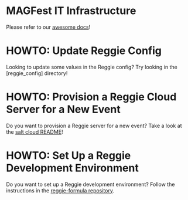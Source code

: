# MAGFest IT Infrastructure

Please refer to our [awesome docs](https://magfest.github.io/infrastructure)!


# HOWTO: Update Reggie Config

Looking to update some values in the Reggie config? Try looking in the
[reggie_config] directory!


# HOWTO: Provision a Reggie Cloud Server for a New Event

Do you want to provision a Reggie server for a new event? Take a look at the
[salt cloud README](magfest_state/salt/cloud/README.md)!


# HOWTO: Set Up a Reggie Development Environment

Do you want to set up a Reggie development environment? Follow the
instructions in the [reggie-formula repository](https://github.com/magfest/reggie-formula).
